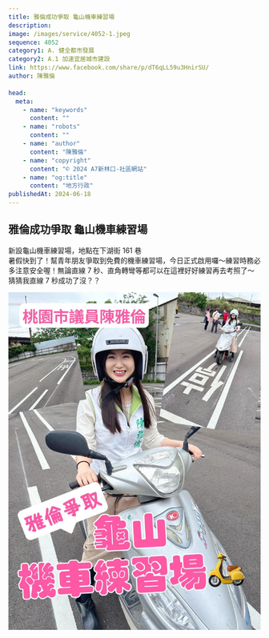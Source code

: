```yaml
---
title: 雅倫成功爭取 龜山機車練習場
description:
image: /images/service/4052-1.jpeg
sequence: 4052
category1: A. 健全都市發展
category2: A.1 加速宜居城市建設
link: https://www.facebook.com/share/p/dT6qLL59u3HnirSU/
author: 陳雅倫

head:
  meta:
    - name: "keywords"
      content: ""
    - name: "robots"
      content: ""
    - name: "author"
      content: "陳雅倫"
    - name: "copyright"
      content: "© 2024 A7新林口-社區網站"
    - name: "og:title"
      content: "地方行政"
publishedAt: 2024-06-18
---
```


## 雅倫成功爭取 龜山機車練習場

新設龜山機車練習場，地點在下湖街 161 巷  
暑假快到了！幫青年朋友爭取到免費的機車練習場，今日正式啟用囉～練習時務必多注意安全喔！無論直線 7 秒、直角轉彎等都可以在這裡好好練習再去考照了～猜猜我直線 7 秒成功了沒？？

![s4052-1.jpeg](/images/service/s4052-1.jpeg)
